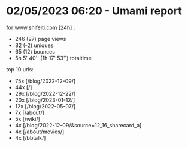 # 02/05/2023 06:20 - Umami report
for www.shifeiti.com [24h] :

 - 246 (27) page views
 - 82 (-2) uniques
 - 65 (12) bounces
 - 5h 5' 40'' (1h 17' 53'') totaltime


top 10 urls:
 - 75x [/blog/2022-12-09/]
 - 44x [/]
 - 29x [/blog/2022-12-22/]
 - 20x [/blog/2023-01-12/]
 - 12x [/blog/2022-05-07/]
 - 7x [/about/]
 - 5x [/wiki/]
 - 4x [/blog/2022-12-09/&source=12_16_sharecard_a]
 - 4x [/about/movies/]
 - 4x [/bbtalk/]


